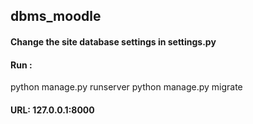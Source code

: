 ## dbms_moodle

#### Change the site database settings in settings.py

#### Run :
 
 python manage.py runserver
 python manage.py migrate

#### URL: 127.0.0.1:8000
